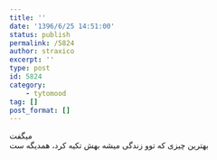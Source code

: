 ```yaml
---
title: ''
date: '1396/6/25 14:51:00'
status: publish
permalink: /5824
author: straxico
excerpt: ''
type: post
id: 5824
category:
    - tytomood
tag: []
post_format: []
---
```

میگفت  
بهترین چیزی که توو زندگی میشه بهش تکیه کرد، همدیگه ست